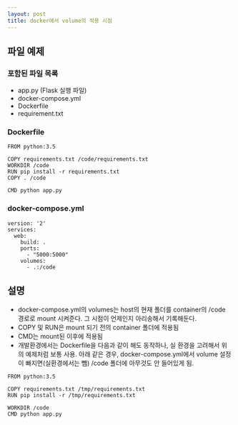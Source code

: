 ```yaml
---
layout: post
title: docker에서 volume의 적용 시점
---
```

## 파일 예제

### 포함된 파일 목록
* app.py (Flask 실행 파일)
* docker-compose.yml
* Dockerfile
* requirement.txt

### Dockerfile
```
FROM python:3.5

COPY requirements.txt /code/requirements.txt
WORKDIR /code
RUN pip install -r requirements.txt
COPY . /code

CMD python app.py
```

### docker-compose.yml
```
version: '2'
services:
  web:
    build: .
    ports:
      - "5000:5000"
    volumes:
      - .:/code
```

## 설명
* docker-compose.yml의 volumes는 host의 현재 폴더를 container의 /code 경로로 mount 시켜준다. 그 시점이 언제인지 아리송해서 기록해둔다.
* COPY 및 RUN은 mount 되기 전의 container 폴더에 적용됨
* CMD는 mount된 이후에 적용됨
* 개발환경에서는 Dockerfile을 다음과 같이 해도 동작하나, 실 환경을 고려해서 위의 예제처럼 보통 사용. 아래 같은 경우, docker-compose.yml에서 volume 설정이 빠지면(실환경에서는 뺌) /code 폴더에 아무것도 안 들어있게 됨.
```
FROM python:3.5

COPY requirements.txt /tmp/requirements.txt
RUN pip install -r /tmp/requirements.txt

WORKDIR /code
CMD python app.py
```
